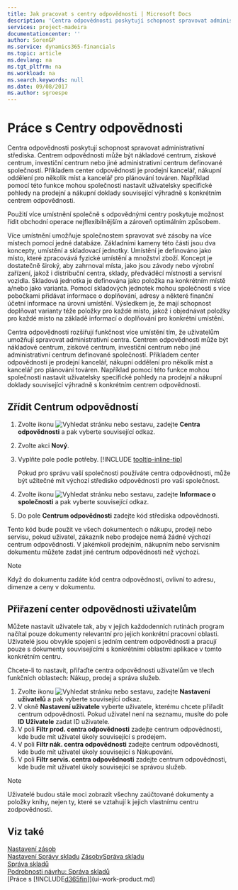 ```yaml
---
title: Jak pracovat s centry odpovědnosti | Microsoft Docs
description: 'Centra odpovědnosti poskytují schopnost spravovat administrativní střediska. Centrem odpovědnosti může být nákladové centrum, ziskové centrum, investiční centrum nebo jiné administrativní centrum definované společností.'
services: project-madeira
documentationcenter: ''
author: SorenGP
ms.service: dynamics365-financials
ms.topic: article
ms.devlang: na
ms.tgt_pltfrm: na
ms.workload: na
ms.search.keywords: null
ms.date: 09/08/2017
ms.author: sgroespe
---
```

# <a name="work-with-responsibility-centers"></a>Práce s Centry odpovědnosti
Centra odpovědnosti poskytují schopnost spravovat administrativní střediska. Centrem odpovědnosti může být nákladové centrum, ziskové centrum, investiční centrum nebo jiné administrativní centrum definované společností. Příkladem center odpovědnosti je prodejní kancelář, nákupní oddělení pro několik míst a kancelář pro plánování továren. Například pomocí této funkce mohou společnosti nastavit uživatelsky specifické pohledy na prodejní a nákupní doklady související výhradně s konkrétním centrem odpovědnosti.  

Použití více umístnění společně s odpovědnými centry poskytuje možnost řídit obchodní operace nejflexibilnějším a zároveň optimálním způsobem.

Více umístnění umožňuje společnostem spravovat své zásoby na více místech pomocí jedné databáze. Základními kameny této části jsou dva koncepty, umístění a skladovací jednotky. Umístění je definováno jako místo, které zpracovává fyzické umístění a množství zboží. Koncept je dostatečně široký, aby zahrnoval místa, jako jsou závody nebo výrobní zařízení, jakož i distribuční centra, sklady, předváděcí místnosti a servisní vozidla. Skladová jednotka je definována jako položka na konkrétním místě a/nebo jako varianta. Pomocí skladových jednotek mohou společnosti s více pobočkami přidávat informace o doplňování, adresy a některé finanční účetní informace na úrovni umístění. Výsledkem je, že mají schopnost doplňovat varianty téže položky pro každé místo, jakož i objednávat položky pro každé místo na základě informací o doplňování pro konkrétní umístění.  

Centra odpovědnosti rozšiřují funkčnost více umístění tím, že uživatelům umožňují spravovat administrativní centra. Centrem odpovědnosti může být nákladové centrum, ziskové centrum, investiční centrum nebo jiné administrativní centrum definované společností. Příkladem center odpovědnosti je prodejní kancelář, nákupní oddělení pro několik míst a kancelář pro plánování továren. Například pomocí této funkce mohou společnosti nastavit uživatelsky specifické pohledy na prodejní a nákupní doklady související výhradně s konkrétním centrem odpovědnosti.

## <a name="to-set-up-a-responsibility-center"></a>Zřídit Centrum odpovědností  
1. Zvolte ikonu ![Vyhledat stránku nebo sestavu](media/ui-search/search_small.png "Ikona Vyhledat stránku nebo sestavu"), zadejte **Centra odpovědnosti** a pak vyberte související odkaz.  
2. Zvolte akci **Nový**.  
3. Vyplňte pole podle potřeby. [!INCLUDE [tooltip-inline-tip](includes/tooltip-inline-tip_md.md)]  

   Pokud pro správu vaší společnosti používáte centra odpovědnosti, může být užitečné mít výchozí středisko odpovědnosti pro vaši společnost.
4. Zvolte ikonu ![Vyhledat stránku nebo sestavu](media/ui-search/search_small.png "Ikona Vyhledat stránku nebo sestavu"), zadejte **Informace o společnosti** a pak vyberte související odkaz.
5. Do pole **Centrum odpovědnosti** zadejte kód střediska odpovědnosti.

Tento kód bude použit ve všech dokumentech o nákupu, prodeji nebo servisu, pokud uživatel, zákazník nebo prodejce nemá žádné výchozí centrum odpovědnosti. V jakémkoli prodejním, nákupním nebo servisním dokumentu můžete zadat jiné centrum odpovědnosti než výchozí.

> [!NOTE]  
>  Když do dokumentu zadáte kód centra odpovědnosti, ovlivní to adresu, dimenze a ceny v dokumentu.  

## <a name="to-assign-responsibility-centers-to-users"></a>Přiřazení center odpovědnosti uživatelům  
Můžete nastavit uživatele tak, aby v jejich každodenních rutinách program načítal pouze dokumenty relevantní pro jejich konkrétní pracovní oblasti. Uživatelé jsou obvykle spojeni s jedním centrem odpovědnosti a pracují pouze s dokumenty souvisejícími s konkrétními oblastmi aplikace v tomto konkrétním centru.  

Chcete-li to nastavit, přiřaďte centra odpovědnosti uživatelům ve třech funkčních oblastech: Nákup, prodej a správa služeb.  

1.  Zvolte ikonu ![Vyhledat stránku nebo sestavu](media/ui-search/search_small.png "Ikona Vyhledat stránku nebo sestavu"), zadejte **Nastavení uživatelů** a pak vyberte související odkaz.  
2.  V okně **Nastavení uživatele** vyberte uživatele, kterému chcete přiřadit centrum odpovědnosti. Pokud uživatel není na seznamu, musíte do pole **ID Uživatele** zadat ID uživatele.  
3.  V poli **Filtr prod. centra odpovědnosti**  zadejte centrum odpovědnosti, kde bude mít uživatel úkoly související s prodejem.  
4.  V poli **Filtr nák. centra odpovědnosti** zadejte centrum odpovědnosti, kde bude mít uživatel úkoly související s Nakupování.  
5.  V poli **Filtr servis. centra odpovědnosti**  zadejte centrum odpovědnosti, kde bude mít uživatel úkoly související se správou služeb.  

> [!NOTE]  
>  Uživatelé budou stále moci zobrazit všechny zaúčtované dokumenty a položky knihy, nejen ty, které se vztahují k jejich vlastnímu centru zodpovědnosti.

## <a name="see-also"></a>Viz také  
[Nastavení zásob](inventory-setup-inventory.md)  
[Nastavení Správy skladu](warehouse-setup-warehouse.md)
[Zásoby](inventory-manage-inventory.md)[Správa skladu](warehouse-manage-warehouse.md)  
[Správa skladů](warehouse-manage-warehouse.md)    
[Podrobnosti návrhu: Správa skladů](design-details-warehouse-management.md)  
[Práce s [!INCLUDE[d365fin](includes/d365fin_md.md)]](ui-work-product.md)
